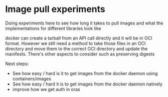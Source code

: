 # Image pull experiments

Doing experiments here to see how long it takes to pull images and what the implementations for different libraries look like

docker can create a tarball from an API call directly and it will be in OCI format. However we still need a method to take those files in an OCI directory and move them to the correct OCI directory and update the manifests. There's other aspects to consider such as preserving digests

Next steps:
- See how easy / hard is it to get images from the docker daemon using containers/images
- See how easy / hard it is to get images from the docker daemon natively
- improve how we get auth in oras